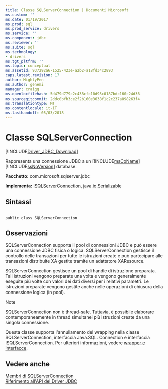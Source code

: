 ```yaml
---
title: Classe SQLServerConnection | Documenti Microsoft
ms.custom: ''
ms.date: 01/19/2017
ms.prod: sql
ms.prod_service: drivers
ms.service: ''
ms.component: jdbc
ms.reviewer: ''
ms.suite: sql
ms.technology:
- drivers
ms.tgt_pltfrm: ''
ms.topic: conceptual
ms.assetid: 937292a6-1525-423e-a2b2-a18fd34c2893
caps.latest.revision: 17
author: MightyPen
ms.author: genemi
manager: craigg
ms.openlocfilehash: 5d479d779c2c438cfc10d93c0187bdc160c24d36
ms.sourcegitcommit: 2ddc0bfb3ce2f2b160e3638f1c2c237a898263f4
ms.translationtype: MT
ms.contentlocale: it-IT
ms.lasthandoff: 05/03/2018
---
```

# <a name="sqlserverconnection-class"></a>Classe SQLServerConnection
[!INCLUDE[Driver_JDBC_Download](../../../includes/driver_jdbc_download.md)]

  Rappresenta una connessione JDBC a un [!INCLUDE[msCoName](../../../includes/msconame_md.md)] [!INCLUDE[ssNoVersion](../../../includes/ssnoversion_md.md)] database.  
  
 **Pacchetto:** com.microsoft.sqlserver.jdbc  
  
 **Implementa:** [ISQLServerConnection](../../../connect/jdbc/reference/isqlserverconnection-interface.md), java.io.Serializable  
  
## <a name="syntax"></a>Sintassi  
  
```  
  
public class SQLServerConnection  
```  
  
## <a name="remarks"></a>Osservazioni  
 SQLServerConnection supporta il pool di connessioni JDBC e può essere una connessione JDBC fisica o logica. SQLServerConnection gestisce il controllo delle transazioni per tutte le istruzioni create e può partecipare alle transazioni distribuite XA gestite tramite un adattatore XAResource.  
  
 SQLServerConnection gestisce un pool di handle di istruzione preparata. Tali istruzioni vengono preparate una volta e vengono generalmente eseguite più volte con valori dei dati diversi per i relativi parametri. Le istruzioni preparate vengono gestite anche nelle operazioni di chiusura della connessione logica (in pool).  
  
> [!NOTE]  
>  SQLServerConnection non è thread-safe. Tuttavia, è possibile elaborare contemporaneamente in thread simultanei più istruzioni create da una singola connessione.  
  
 Questa classe supporta l'annullamento del wrapping nella classe SQLServerConnection, interfaccia Java.SQL. Connection e interfaccia ISQLServerConnection. Per ulteriori informazioni, vedere [wrapper e interfacce](../../../connect/jdbc/wrappers-and-interfaces.md).  
  
## <a name="see-also"></a>Vedere anche  
 [Membri di SQLServerConnection](../../../connect/jdbc/reference/sqlserverconnection-members.md)   
 [Riferimento all'API del Driver JDBC](../../../connect/jdbc/reference/jdbc-driver-api-reference.md)  
  
  

